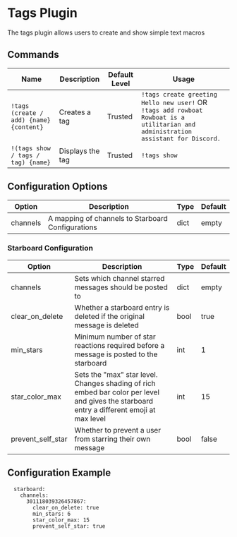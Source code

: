 # Tags Plugin

The tags plugin allows users to create and show simple text macros

## Commands

| Name | Description | Default Level | Usage |
|------|-------------|---------------|-------|
| `!tags (create / add) {name} {content}` | Creates a tag | Trusted | `!tags create greeting Hello new user!` OR `!tags add rowboat Rowboat is a utilitarian and administration assistant for Discord.` |
| `!(tags show / tags / tag) {name}` | Displays the tag | Trusted | `!tags show` |


## Configuration Options

| Option | Description | Type | Default |
|--------|-------------|------|---------|
| channels | A mapping of channels to Starboard Configurations | dict | empty |

### Starboard Configuration

| Option | Description | Type | Default |
|--------|-------------|------|---------|
| channels | Sets which channel starred messages should be posted to | dict | empty |
| clear\_on\_delete | Whether a starboard entry is deleted if the original message is deleted | bool | true |
| min\_stars | Minimum number of star reactions required before a message is posted to the starboard | int | 1 |
| star\_color\_max | Sets the "max" star level. Changes shading of rich embed bar color per level and gives the starboard entry a different emoji at max level | int | 15 |
| prevent\_self\_star | Whether to prevent a user from starring their own message | bool | false |

## Configuration Example

```
  starboard:
    channels:
      301118039326457867:
	    clear_on_delete: true
        min_stars: 6
        star_color_max: 15
        prevent_self_star: true
```